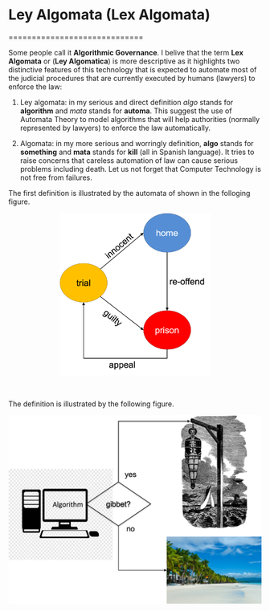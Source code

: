 # Ley Algomata (Lex Algomata)
=============================

Some people call it **Algorithmic Governance**. I belive that the term **Lex 
Algomata** or (**Ley Algomatica**) is more descriptive as it highlights two distinctive features
of this technology that is expected to automate most of the judicial 
procedures that are currently executed by humans (lawyers) to enforce 
the law:

1. Ley algomata: in my serious and direct definition _algo_ stands 
   for **algorithm** 
   and _mata_ stands for **automa**. This suggest the use of
   Automata Theory to model algorithms that will help authorities
   (normally represented by lawyers) to enforce the law automatically.
  
 
 2. Algomata:  in my more serious and worringly definition, **algo** stands 
    for **something** and **mata** stands for **kill** (all in Spanish 
    language).  It tries to raise concerns that careless automation of law 
    can cause serious problems including death. Let us not forget that
    Computer Technology is not free from failures.  
    
The first definition is illustrated by the automata of shown in
the folloging figure.

<p align="center">
  <img src="./figures/leyalgomata/trialhomeprisionfsm.png" 
   width="300" title="Automata used to enforce the law.">
</p>
</br>


The definition is illustrated by the following figure.
<p align="center">
  <img src="./figures/leyalgomata/gibbet.png" 
   width="600" title="Lex algomata in action.">
</p>
</br>
